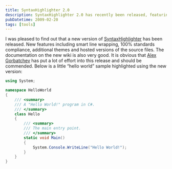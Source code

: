 ```yaml
---
title: SyntaxHighlighter 2.0
description: SyntaxHighlighter 2.0 has recently been released, featuring smart line wrapping, 100% standards compliance, additional themes and hosted versions of the source files, as well as good documentation on the new wiki. The effort put into this release by Alex Gorbatchev should be commended.
pubDatetime: 2009-02-20
tags: [tools]
---
```


I was pleased to find out that a new version of [SyntaxHighlighter](http://alexgorbatchev.com/wiki/SyntaxHighlighter) has been released. New features including smart line wrapping, 100% standards compliance, additional themes and hosted versions of the source files. The documentation on the new wiki is also very good. It is obvious that [Alex Gorbatchev](http://www.sameshirteveryday.com/) has put a lot of effort into this release and should be commended. Below is a little “hello world” sample highlighted using the new version:

```csharp
using System;

namespace HelloWorld
{
    /// <summary>
    /// A "Hello World!" program in C#.
    /// </summary>
    class Hello
    {
        /// <summary>
        /// The main entry point.
        /// </summary>
        static void Main()
        {
            System.Console.WriteLine("Hello World!");
        }
    }
}
```
